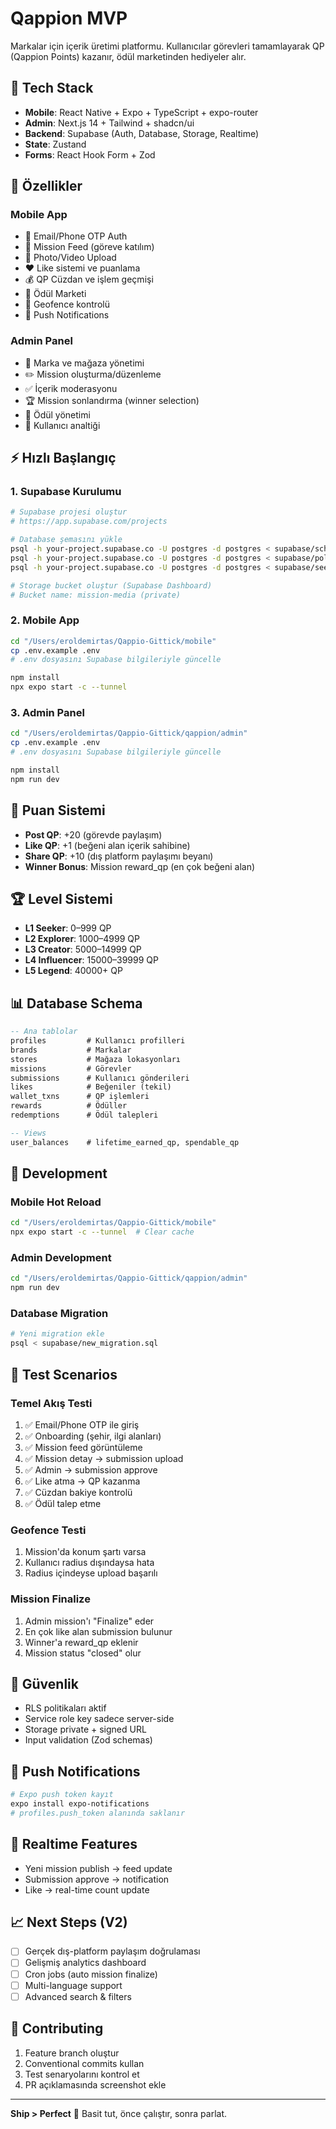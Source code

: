 # Qappion MVP

Markalar için içerik üretimi platformu. Kullanıcılar görevleri tamamlayarak QP (Qappion Points) kazanır, ödül marketinden hediyeler alır.

## 🚀 Tech Stack

- **Mobile**: React Native + Expo + TypeScript + expo-router
- **Admin**: Next.js 14 + Tailwind + shadcn/ui
- **Backend**: Supabase (Auth, Database, Storage, Realtime)
- **State**: Zustand
- **Forms**: React Hook Form + Zod

## 📱 Özellikler

### Mobile App
- 📧 Email/Phone OTP Auth
- 🎯 Mission Feed (göreve katılım)
- 📸 Photo/Video Upload
- ❤️ Like sistemi ve puanlama  
- 💰 QP Cüzdan ve işlem geçmişi
- 🎁 Ödül Marketi
- 📍 Geofence kontrolü
- 🔔 Push Notifications

### Admin Panel
- 🏢 Marka ve mağaza yönetimi
- ✏️ Mission oluşturma/düzenleme
- ✅ İçerik moderasyonu
- 🏆 Mission sonlandırma (winner selection)
- 🎁 Ödül yönetimi
- 👥 Kullanıcı analtiği

## ⚡ Hızlı Başlangıç

### 1. Supabase Kurulumu

```bash
# Supabase projesi oluştur
# https://app.supabase.com/projects

# Database şemasını yükle
psql -h your-project.supabase.co -U postgres -d postgres < supabase/schema.sql
psql -h your-project.supabase.co -U postgres -d postgres < supabase/policies.sql
psql -h your-project.supabase.co -U postgres -d postgres < supabase/seed.sql

# Storage bucket oluştur (Supabase Dashboard)
# Bucket name: mission-media (private)
```

### 2. Mobile App

```bash
cd "/Users/eroldemirtas/Qappio-Gittick/mobile"
cp .env.example .env
# .env dosyasını Supabase bilgileriyle güncelle

npm install
npx expo start -c --tunnel
```

### 3. Admin Panel

```bash
cd "/Users/eroldemirtas/Qappio-Gittick/qappion/admin"
cp .env.example .env  
# .env dosyasını Supabase bilgileriyle güncelle

npm install
npm run dev
```

## 🎯 Puan Sistemi

- **Post QP**: +20 (görevde paylaşım)
- **Like QP**: +1 (beğeni alan içerik sahibine)
- **Share QP**: +10 (dış platform paylaşımı beyanı)
- **Winner Bonus**: Mission reward_qp (en çok beğeni alan)

## 🏆 Level Sistemi

- **L1 Seeker**: 0–999 QP
- **L2 Explorer**: 1000–4999 QP
- **L3 Creator**: 5000–14999 QP
- **L4 Influencer**: 15000–39999 QP
- **L5 Legend**: 40000+ QP

## 📊 Database Schema

```sql
-- Ana tablolar
profiles         # Kullanıcı profilleri
brands           # Markalar
stores           # Mağaza lokasyonları
missions         # Görevler
submissions      # Kullanıcı gönderileri
likes            # Beğeniler (tekil)
wallet_txns      # QP işlemleri
rewards          # Ödüller
redemptions      # Ödül talepleri

-- Views
user_balances    # lifetime_earned_qp, spendable_qp
```

## 🔧 Development

### Mobile Hot Reload
```bash
cd "/Users/eroldemirtas/Qappio-Gittick/mobile"
npx expo start -c --tunnel  # Clear cache
```

### Admin Development
```bash
cd "/Users/eroldemirtas/Qappio-Gittick/qappion/admin"
npm run dev
```

### Database Migration
```bash
# Yeni migration ekle
psql < supabase/new_migration.sql
```

## 🧪 Test Scenarios

### Temel Akış Testi
1. ✅ Email/Phone OTP ile giriş
2. ✅ Onboarding (şehir, ilgi alanları)
3. ✅ Mission feed görüntüleme
4. ✅ Mission detay → submission upload
5. ✅ Admin → submission approve
6. ✅ Like atma → QP kazanma
7. ✅ Cüzdan bakiye kontrolü
8. ✅ Ödül talep etme

### Geofence Testi
1. Mission'da konum şartı varsa
2. Kullanıcı radius dışındaysa hata
3. Radius içindeyse upload başarılı

### Mission Finalize
1. Admin mission'ı "Finalize" eder
2. En çok like alan submission bulunur
3. Winner'a reward_qp eklenir
4. Mission status "closed" olur

## 🚨 Güvenlik

- RLS politikaları aktif
- Service role key sadece server-side
- Storage private + signed URL
- Input validation (Zod schemas)

## 📱 Push Notifications

```bash
# Expo push token kayıt
expo install expo-notifications
# profiles.push_token alanında saklanır
```

## 🔄 Realtime Features

- Yeni mission publish → feed update
- Submission approve → notification
- Like → real-time count update

## 📈 Next Steps (V2)

- [ ] Gerçek dış-platform paylaşım doğrulaması
- [ ] Gelişmiş analytics dashboard
- [ ] Cron jobs (auto mission finalize)
- [ ] Multi-language support
- [ ] Advanced search & filters

## 🤝 Contributing

1. Feature branch oluştur
2. Conventional commits kullan
3. Test senaryolarını kontrol et
4. PR açıklamasında screenshot ekle

---

**Ship > Perfect** 🚀 Basit tut, önce çalıştır, sonra parlat.
